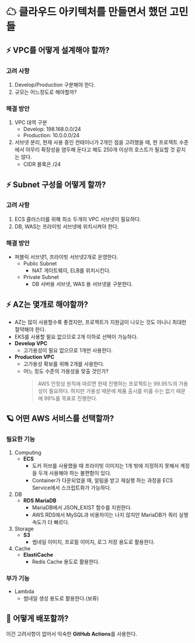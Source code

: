 # ☁ 클라우드 아키텍처를 만들면서 했던 고민들

## ⚡ VPC를 어떻게 설계해야 할까?

### 고려 사항
1. Develop/Production 구분해야 한다.
2. 규모는 어느정도로 해야할까?

### 해결 방안
1. VPC 대역 구분
   - Develop: 198.168.0.0/24
   - Production: 10.0.0.0/24
2. 서브넷 분리, 현재 사용 중인 컨테이너가 2개인 점을 고려했을 때, 현 프로젝트 수준에서 아무리 확장성을 염두해 둔다고 해도 250개 이상의 호스트가 필요할 것 같지는 않다.
    - CIDR 블록은 /24

## ⚡ Subnet 구성을 어떻게 할까?

### 고려 사항
1. ECS 클러스터를 위해 최소 두개의 VPC 서브넷이 필요하다.
2. DB, WAS는 프라이빗 서브넷에 위치시켜야 한다.

### 해결 방안
- 퍼블릭 서브넷1, 프라이빗 서브넷2개로 운영한다.
  - Public Subnet
    - NAT 게이트웨이, ELB를 위치시킨다.
  - Private Subnet
    - DB 서버용 서브넷,  WAS 용 서브넷을 구분한다.

## ⚡ AZ는 몇개로 해야할까?
- AZ는 많이 사용할수록 좋겠지만, 프로젝트가 지원금이 나오는 것도 아니니 최대한 절약해야 한다.
- EKS를 사용할 필요 없으므로 2개 이하로 선택이 가능하다.
- **Develop VPC**
  - 고가용성이 필요 없으므로 1개만 사용한다.
- **Production VPC**
  - 고가용성 확보를 위해 2개를 사용한다.
  - 어느 정도 수준의 가용성을 맞출 것인가?
    >AWS 안정성 원칙에 따르면 현재 진행하는 프로젝트는 99.95%의 가용성이 필요하다. 하지만 가용성 때문에 제품 출시를 미룰 수는 없기 때문에 99%를 목표로 진행한다.

## 🪐 어떤 AWS 서비스를 선택할까?

### 필요한 기능
1. Computing
   - **ECS**
     - 도커 허브를 사용했을 때 프라이빗 이미지는 1개 밖에 지정하지 못해서 계정을 두개 사용해야 하는 불편함이 있다.
     - Container가 다운되었을 때, 알림을 받고 재실행 하는 과정을 ECS Service에서 스크립트화가 가능하다.
2. DB
   - **RDS MariaDB**
     - MariaDB에서 JSON_EXIST 함수를 지원한다.
     - AWS RDS에서 MySQL과 비용차이는 나지 않지만 MariaDB가 쿼리 실행 속도가 더 빠르다.
3. Storage
   - **S3**
     - 썸네일 이미지, 프로필 이미지, 로그 저장 용도로 활용한다.
4. Cache
   - **ElastiCache**
     - Redis Cache 용도로 활용한다.

### 부가 기능
- Lambda
  - 썸네일 생성 용도로 활용한다.(보류)

## 🚀 어떻게 배포할까?
이건 고려사항이 없어서 익숙한 **GitHub Actions**를 사용한다.
